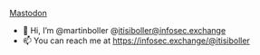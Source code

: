 <a rel="me" href="https://infosec.exchange/@itisiboller">Mastodon</a>

- 👋 Hi, I’m @martinboller @itisiboller@infosec.exchange 
- 📫 You can reach me at https://infosec.exchange/@itisiboller

<!---
martinboller/martinboller is a ✨ special ✨ repository because its `README.md` (this file) appears on your GitHub profile.
You can click the Preview link to take a look at your changes.
--->
